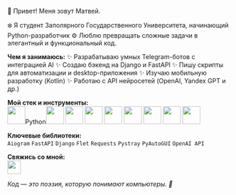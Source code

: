 👋 Привет! Меня зовут Матвей.

❄️ Я студент Заполярного Государственного Университета, начинающий Python-разработчик
⚙️ Люблю превращать сложные задачи в элегантный и функциональный код.

**Чем я занимаюсь:**
✨ Разрабатываю умных Telegram-ботов с интеграцией AI
✨ Создаю бэкенд на Django и FastAPI
✨ Пишу скрипты для автоматизации и desktop-приложения
✨ Изучаю мобильную разработку (Kotlin)
✨ Работаю с API нейросетей (OpenAI, Yandex GPT и др.)

**Мой стек и инструменты:**  
<img src="https://cdn.jsdelivr.net/gh/devicons/devicon/icons/python/python-original.svg" width="40" height="40"/>Python<img src="https://cdn.jsdelivr.net/gh/devicons/devicon/icons/django/django-plain.svg" width="40" height="40"/> <img src="https://cdn.jsdelivr.net/gh/devicons/devicon/icons/fastapi/fastapi-original.svg" width="40" height="40"/> <img src="https://cdn.jsdelivr.net/gh/devicons/devicon/icons/html5/html5-original.svg" width="40" height="40"/> <img src="https://cdn.jsdelivr.net/gh/devicons/devicon/icons/css3/css3-original.svg" width="40" height="40"/> <img src="https://cdn.jsdelivr.net/gh/devicons/devicon/icons/kotlin/kotlin-original.svg" width="40" height="40"/> <img src="https://cdn.jsdelivr.net/gh/devicons/devicon/icons/csharp/csharp-original.svg" width="40" height="40"/> <img src="https://cdn.jsdelivr.net/gh/devicons/devicon/icons/postgresql/postgresql-original.svg" width="40" height="40"/> <img src="https://cdn.jsdelivr.net/gh/devicons/devicon/icons/git/git-original.svg" width="40" height="40"/>

**Ключевые библиотеки:**  
`Aiogram` `FastAPI` `Django` `Flet` `Requests` `Pystray` `PyAutoGUI` `OpenAI API`

**Свяжись со мной:**  
[<img src="https://cdn.jsdelivr.net/gh/devicons/devicon/icons/telegram/telegram-plain.svg" width="30" height="30"/>](https://t.me/laamorel)

*Код — это поэзия, которую понимают компьютеры. 🚀*
